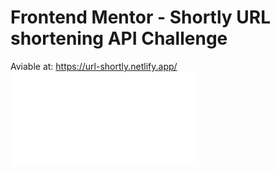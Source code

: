  # Frontend Mentor - Shortly URL shortening API Challenge
 Aviable at: https://url-shortly.netlify.app/
![Alt text](/screencapture-url-shortly-netlify-app-2021-01-12-00_01_22.pdf)
